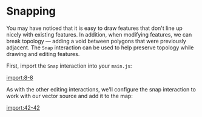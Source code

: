 # Snapping

You may have noticed that it is easy to draw features that don't line up nicely with existing features.  In addition, when modifying features, we can break topology — adding a void between polygons that were previously adjacent.  The `Snap` interaction can be used to help preserve topology while drawing and editing features.

First, import the `Snap` interaction into your `main.js`:

[import:8-8](../examples/vector/snap.js)

As with the other editing interactions, we'll configure the snap interaction to work with our vector source and add it to the map:

[import:42-42](../examples/vector/snap.js)
